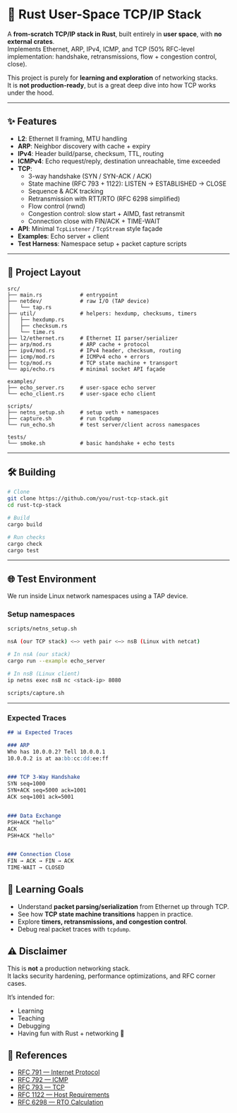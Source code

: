# 🦀 Rust User-Space TCP/IP Stack

A **from-scratch TCP/IP stack in Rust**, built entirely in **user space**, with **no external crates**.  
Implements Ethernet, ARP, IPv4, ICMP, and TCP (50% RFC-level implementation: handshake, retransmissions, flow + congestion control, close).  

This project is purely for **learning and exploration** of networking stacks.  
It is **not production-ready**, but is a great deep dive into how TCP works under the hood.

---

## ✨ Features

- **L2**: Ethernet II framing, MTU handling  
- **ARP**: Neighbor discovery with cache + expiry  
- **IPv4**: Header build/parse, checksum, TTL, routing  
- **ICMPv4**: Echo request/reply, destination unreachable, time exceeded  
- **TCP**:  
  - 3-way handshake (SYN / SYN-ACK / ACK)  
  - State machine (RFC 793 + 1122): LISTEN → ESTABLISHED → CLOSE  
  - Sequence & ACK tracking  
  - Retransmission with RTT/RTO (RFC 6298 simplified)  
  - Flow control (rwnd)  
  - Congestion control: slow start + AIMD, fast retransmit  
  - Connection close with FIN/ACK + TIME-WAIT  
- **API**: Minimal `TcpListener` / `TcpStream` style façade  
- **Examples**: Echo server + client  
- **Test Harness**: Namespace setup + packet capture scripts  

---

## 📂 Project Layout

```text
src/
├── main.rs            # entrypoint
├── netdev/            # raw I/O (TAP device)
│   └── tap.rs
├── util/              # helpers: hexdump, checksums, timers
│   ├── hexdump.rs
│   ├── checksum.rs
│   └── time.rs
├── l2/ethernet.rs     # Ethernet II parser/serializer
├── arp/mod.rs         # ARP cache + protocol
├── ipv4/mod.rs        # IPv4 header, checksum, routing
├── icmp/mod.rs        # ICMPv4 echo + errors
├── tcp/mod.rs         # TCP state machine + transport
└── api/echo.rs        # minimal socket API façade

examples/
├── echo_server.rs     # user-space echo server
└── echo_client.rs     # user-space echo client

scripts/
├── netns_setup.sh     # setup veth + namespaces
├── capture.sh         # run tcpdump
└── run_echo.sh        # test server/client across namespaces

tests/
└── smoke.sh           # basic handshake + echo tests
```


---
  
## 🛠️ Building

```bash
# Clone
git clone https://github.com/you/rust-tcp-stack.git
cd rust-tcp-stack

# Build
cargo build

# Run checks
cargo check
cargo test
```

---

## 🌐 Test Environment

We run inside Linux network namespaces using a TAP device.  

### Setup namespaces
```bash
scripts/netns_setup.sh

nsA (our TCP stack) <—> veth pair <—> nsB (Linux with netcat)

# In nsA (our stack)
cargo run --example echo_server

# In nsB (Linux client)
ip netns exec nsB nc <stack-ip> 8080

scripts/capture.sh
```

---

### Expected Traces
```markdown
## 📊 Expected Traces

### ARP
Who has 10.0.0.2? Tell 10.0.0.1
10.0.0.2 is at aa:bb:cc:dd:ee:ff


### TCP 3-Way Handshake
SYN seq=1000
SYN+ACK seq=5000 ack=1001
ACK seq=1001 ack=5001


### Data Exchange
PSH+ACK "hello"
ACK
PSH+ACK "hello"


### Connection Close
FIN → ACK → FIN → ACK
TIME-WAIT → CLOSED
```

## 📖 Learning Goals

- Understand **packet parsing/serialization** from Ethernet up through TCP.  
- See how **TCP state machine transitions** happen in practice.  
- Explore **timers, retransmissions, and congestion control**.  
- Debug real packet traces with `tcpdump`.  

## ⚠️ Disclaimer

This is **not** a production networking stack.  
It lacks security hardening, performance optimizations, and RFC corner cases.  

It’s intended for:
- Learning  
- Teaching  
- Debugging  
- Having fun with Rust + networking 🦀

## 📌 References

- [RFC 791 — Internet Protocol](https://www.rfc-editor.org/rfc/rfc791)  
- [RFC 792 — ICMP](https://www.rfc-editor.org/rfc/rfc792)  
- [RFC 793 — TCP](https://www.rfc-editor.org/rfc/rfc793)  
- [RFC 1122 — Host Requirements](https://www.rfc-editor.org/rfc/rfc1122)  
- [RFC 6298 — RTO Calculation](https://www.rfc-editor.org/rfc/rfc6298)  
